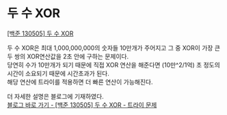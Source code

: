 두 수 XOR
====

[[백준 130505] 두 수 XOR](https://www.acmicpc.net/problem/13505)

두 수 XOR은 최대 1,000,000,000의 숫자들 10만개가 주어지고 그 중 XOR이 가장 큰 두 쌍의 XOR연산값을 2초 안에 구하는 문제이다.    
당연히 수가 10만개가 되기 때문에 직접 XOR 연산을 해준다면 (10만^2/1억) 초 정도의 시간이 소요되기 때문에 시간초과가 된다.    
해당 연산에 트라이를 적용하면 더 빠른 연산이 가능해진다.        

더 자세한 설명은 블로그에 기재하였다.     
[블로그 바로 가기 - [백준 130505] 두 수 XOR - 트라이 문제](https://dwaejinho.tistory.com/30)
